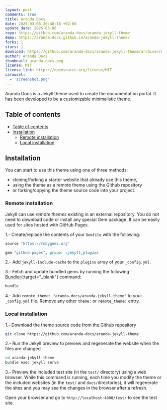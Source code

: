 ```yaml
---
layout: post
comments: true
title: Aranda Docs
date: 2025-03-06 20:40:18 +02:00
update_date: 2025-03-06
repo: https://github.com/aranda-docs/aranda-jekyll-theme
demo: https://aranda-docs.github.io/aranda-jekyll-theme/
forks: 1
stars: 1
download: https://github.com/aranda-docs/aranda-jekyll-theme/archive/refs/heads/master.zip
author: Aranda Docs
thumbnail: aranda-docs.png
license: MIT
license_link: https://opensource.org/license/MIT
carousel:
  - 'screenshot.png'
---
```


Aranda Docs is a Jekyll theme used to create the documentation portal. It has been developed to be a customizable minimalistic theme.

## Table of contents

- [Table of contents](#table-of-contents)
- [Installation](#installation)
  - [Remote installation](#remote-installation)
  - [Local installation](#local-installation)

## Installation

You can start to use this theme using one of three methods:

- cloning/forking a starter website that already use this theme,
- using the theme as a remote theme using the Github repository
- or forking/copying the theme source code into your project.

### Remote installation

Jekyll can use *remote themes* existing in an external repository. You do not need to download code or install any special Gem package. It can be easily used for sites hosted with GitHub Pages.

1.- Create/replace the contents of your `Gemfile` with the following:

```ruby
source "https://rubygems.org"

gem "github-pages", group: :jekyll_plugins
```

2.- Add `jekyll-include-cache` to the `plugins` array of your `_config.yml`.

3.- Fetch and update bundled gems by running the following [Bundler](http://bundler.io/){:target="_blank"} command:

```bash
bundle
```

4.- Add `remote_theme: "aranda-docs/aranda-jekyll-theme"` to your `_config.yml` file. Remove any other `theme:` or `remote_theme:` entry.

### Local installation

1.- Download the theme source code from the Github repository

```bash
git clone https://github.com/aranda-docs/aranda-jekyll-theme
```

2.- Run the Jekyll preview to preview and regenerate the website when the files are changed

```bash
cd aranda-jekyll-theme
bundle exec jekyll serve
```

3.- Preview the included test site (in the `test/` directory) using a web browser. While this command is running, each time you modify  the theme or the included websites (in the `test/` and `docs/`directories), it will regenerate the sites and you may see the changes in the browser after a refresh.

Open your browser and go to `http://localhost:4000/test/` to see the test site.
